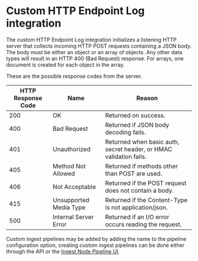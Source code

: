 # Custom HTTP Endpoint Log integration

The custom HTTP Endpoint Log integration initializes a listening HTTP server that collects incoming HTTP POST requests containing a JSON body. The body must be either an object or an array of objects. Any other data types will result in an HTTP 400 (Bad Request) response. For arrays, one document is created for each object in the array.

These are the possible response codes from the server.

| HTTP Response Code 	| Name                   	| Reason                                                             	|
|--------------------	|------------------------	|--------------------------------------------------------------------	|
| 200                	| OK                     	| Returned on success.                                               	|
| 400                	| Bad Request            	| Returned if JSON body decoding fails.                              	|
| 401                	| Unauthorized           	| Returned when basic auth, secret header, or HMAC validation fails. 	|
| 405                	| Method Not Allowed     	| Returned if methods other than POST are used.                      	|
| 406                	| Not Acceptable         	| Returned if the POST request does not contain a body.              	|
| 415                	| Unsupported Media Type 	| Returned if the Content-Type is not application/json.              	|
| 500                	| Internal Server Error  	| Returned if an I/O error occurs reading the request.               	|


Custom ingest pipelines may be added by adding the name to the pipeline configuration option, creating custom ingest pipelines can be done either through the API or the [Ingest Node Pipeline UI](/app/management/ingest/ingest_pipelines/).

